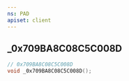 ```yaml
---
ns: PAD
apiset: client
---
```

## _0x709BA8C08C5C008D

```c
// 0x709BA8C08C5C008D
void _0x709BA8C08C5C008D();
```